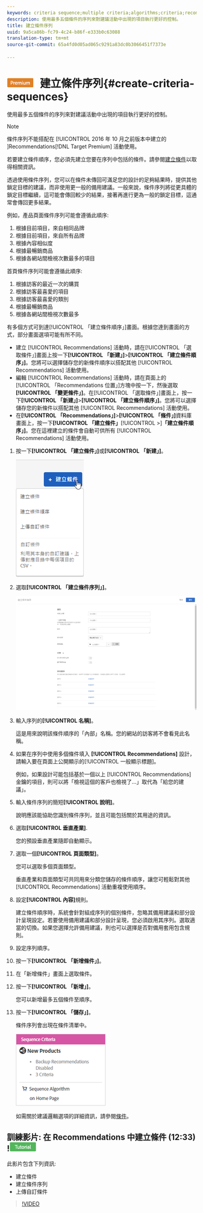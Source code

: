 ```yaml
---
keywords: criteria sequence;multiple criteria;algorithms;criteria;recommendations criteria
description: 使用最多五個條件的序列來對建議活動中出現的項目執行更好的控制。
title: 建立條件序列
uuid: 9a5ca86b-fc79-4c24-b86f-e333b0c63088
translation-type: tm+mt
source-git-commit: 65a4fd0d05ad065c9291a83dc0b3066451f7373e

---
```



# ![PREMIUM](/help/assets/premium.png) 建立條件序列{#create-criteria-sequences}

使用最多五個條件的序列來對建議活動中出現的項目執行更好的控制。

>[!NOTE]
>
>條件序列不能搭配在 [!UICONTROL  2016 年 10 月之前版本中建立的 ]Recommendations[!DNL Target Premium] 活動使用。

若要建立條件順序，您必須先建立您要在序列中包括的條件。請參閱[建立條件](../../c-recommendations/c-algorithms/create-new-algorithm.md#task_8A9CB465F28D44899F69F38AD27352FE)以取得相關資訊。

透過使用條件序列，您可以在條件未傳回可滿足您的設計的足夠結果時，提供其他鎖定目標的建議，而非使用更一般的備用建議。一般來說，條件序列將從更具體的鎖定目標繼續，這可能會傳回較少的結果，接著再進行更為一般的鎖定目標，這通常會傳回更多結果。

例如，產品頁面條件序列可能會遵循此順序:

1. 根據目前項目，來自相同品牌
1. 根據目前項目，來自所有品牌
1. 根據內容相似度
1. 根據最暢銷商品
1. 根據各網站間檢視次數最多的項目

首頁條件序列可能會遵循此順序:

1. 根據訪客的最近一次的購買
1. 根據訪客最喜愛的項目
1. 根據訪客最喜愛的類別
1. 根據最暢銷商品
1. 根據各網站間檢視次數最多

有多個方式可到達[!UICONTROL 「建立條件順序」]畫面。根據您達到畫面的方式，部分畫面選項可能有所不同。

* 建立 [!UICONTROL Recommendations] 活動時，請在[!UICONTROL 「選取條件」]畫面上按一下&#x200B;**[!UICONTROL 「新建」]**>**[!UICONTROL 「建立條件順序」]**。您將可以選擇儲存您的新條件順序以搭配其他 [!UICONTROL Recommendations] 活動使用。
* 編輯 [!UICONTROL Recommendations] 活動時，請在頁面上的[!UICONTROL 「Recommendations 位置」]方塊中按一下，然後選取&#x200B;**[!UICONTROL 「變更條件」]**。在[!UICONTROL 「選取條件」]畫面上，按一下&#x200B;**[!UICONTROL 「新建」]**>**[!UICONTROL 「建立條件順序」]**。您將可以選擇儲存您的新條件以搭配其他 [!UICONTROL Recommendations] 活動使用。
* 在&#x200B;**[!UICONTROL 「Recommendations」]**>**[!UICONTROL 「條件」]**&#x200B;資料庫畫面上，按一下&#x200B;**[!UICONTROL 「建立條件」**[!UICONTROL >]**「建立條件順序」]**。您在這裡建立的條件會自動可供所有 [!UICONTROL Recommendations] 活動使用。

1. 按一下&#x200B;**[!UICONTROL 「建立條件」]**&#x200B;或&#x200B;**[!UICONTROL 「新建」]**。

   ![建立新條件](/help/c-recommendations/c-algorithms/assets/button_CreateCriteria_new.png)

1. 選取&#x200B;**[!UICONTROL 「建立條件序列」]**。

   ![](assets/CreateCriteriaSequence.png)

1. 輸入序列的&#x200B;**[!UICONTROL 名稱]**。

   這是用來說明該條件順序的「內部」名稱。您的網站的訪客將不會看見此名稱。
1. 如果在序列中使用多個條件填入 **[!UICONTROL Recommendations]** 設計，請輸入要在頁面上公開顯示的[!UICONTROL 一般顯示標題]。

   例如，如果設計可能包括基於一個以上 [!UICONTROL Recommendations] 金鑰的項目，則可以將「檢視這個的客戶也檢視了...」取代為「給您的建議」。
1. 輸入條件序列的簡短&#x200B;**[!UICONTROL 說明]**。

   說明應該能協助您識別條件序列，並且可能包括關於其用途的資訊。
1. 選取&#x200B;**[!UICONTROL 垂直產業]**.

   您的預設垂直產業隨即自動顯示。
1. 選取一個&#x200B;**[!UICONTROL 頁面類型]**。

   您可以選取多個頁面類型。

   垂直產業和頁面類型可共同用來分類您儲存的條件順序，讓您可輕鬆對其他 [!UICONTROL Recommendations] 活動重複使用順序。
1. 設定&#x200B;**[!UICONTROL 內容]**&#x200B;規則。

   建立條件順序時，系統會針對組成序列的個別條件，忽略其備用建議和部分設計呈現設定。若要使用備用建議和部分設計呈現，您必須啟用其序列。選取適當的切換。如果您選擇允許備用建議，則也可以選擇是否對備用套用包含規則。
1. 設定序列順序。

1. 按一下&#x200B;**[!UICONTROL 「新增條件」]**。
1. 在「新增條件」畫面上選取條件。
1. 按一下&#x200B;**[!UICONTROL 「新增」]**。

   您可以新增最多五個條件至順序。
1. 按一下&#x200B;**[!UICONTROL 「儲存」]**。

   條件序列會出現在條件清單中。

   ![](assets/CriteriaSequenceCard.png)

   如需關於建議邏輯選項的詳細資訊，請參閱[條件](../../c-recommendations/c-algorithms/algorithms.md#concept_4BD01DC437F543C0A13621C93A302750)。

## 訓練影片: 在 Recommendations 中建立條件 (12:33) !![Tutorial badge](/help/assets/tutorial.png)

此影片包含下列資訊:

* 建立條件
* 建立條件序列
* 上傳自訂條件

>[!VIDEO](https://video.tv.adobe.com/v/27694?quality=12)
